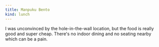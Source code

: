 ```yaml
---
title: Manpuku Bento
kind: lunch
---
```

I was unconvinced by the hole-in-the-wall location, but the food is really good and super cheap. There's no indoor dining and no seating nearby which can be a pain.
